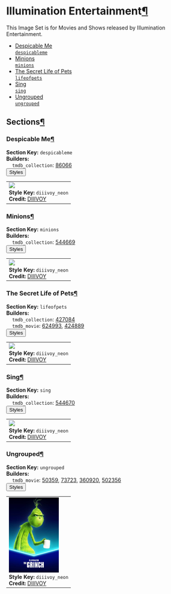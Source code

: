 <h1 id="illumination-entertainment">Illumination Entertainment<a class="headerlink" href="#illumination-entertainment" title="Permalink to this heading">¶</a></h1>
This Image Set is for Movies and Shows released by Illumination Entertainment.

<ul class="images-index-table">
  <li><a href="#despicable-me"><div class="images-inline-link">Despicable Me<br><code>despicableme</code></div></a></li>
  <li><a href="#minions"><div class="images-inline-link">Minions<br><code>minions</code></div></a></li>
  <li><a href="#the-secret-life-of-pets"><div class="images-inline-link">The Secret Life of Pets<br><code>lifeofpets</code></div></a></li>
  <li><a href="#sing"><div class="images-inline-link">Sing<br><code>sing</code></div></a></li>
  <li><a href="#ungrouped"><div class="images-inline-link">Ungrouped<br><code>ungrouped</code></div></a></li>
</ul>

<h2 id="sections">Sections<a class="headerlink" href="#sections" title="Permalink to this heading">¶</a></h2>
<h3 id="despicable-me">Despicable Me<a class="headerlink" href="#despicable-me" title="Permalink to this heading">¶</a></h3>
<strong>Section Key:</strong> <code>despicableme</code>
<br><strong>Builders:</strong>
<br>
&nbsp;&nbsp;&nbsp;&nbsp;<code>tmdb_collection</code>: <a href="https://www.themoviedb.org/collection/86066" target="_blank" rel="noopener noreferrer">86066</a><br>
</ul>
<button class="image-accordion">Styles</button>
<div class="image-panel">
  <table class="image-table">
    <tr>
      <td>
        <div>
          <a href="https://theposterdb.com/set/122213" target="_blank" rel="noopener noreferrer"><img src="https://raw.githubusercontent.com/meisnate12/PMM-Image-Sets/master/illumination/styles/despicableme/diiivoy_neon.jpg" height="200"/></a><br>
          <strong>Style Key:</strong> <code>diiivoy_neon</code><br>
          <strong>Credit:</strong> <a href="https://theposterdb.com/set/122213" target="_blank" rel="noopener noreferrer">DIIIVOY</a><br>
        </div>
      </td>
    </tr>
  </table>
</div>

<h3 id="minions">Minions<a class="headerlink" href="#minions" title="Permalink to this heading">¶</a></h3>
<strong>Section Key:</strong> <code>minions</code>
<br><strong>Builders:</strong>
<br>
&nbsp;&nbsp;&nbsp;&nbsp;<code>tmdb_collection</code>: <a href="https://www.themoviedb.org/collection/544669" target="_blank" rel="noopener noreferrer">544669</a><br>
</ul>
<button class="image-accordion">Styles</button>
<div class="image-panel">
  <table class="image-table">
    <tr>
      <td>
        <div>
          <a href="https://theposterdb.com/set/122213" target="_blank" rel="noopener noreferrer"><img src="https://raw.githubusercontent.com/meisnate12/PMM-Image-Sets/master/illumination/styles/minions/diiivoy_neon.jpg" height="200"/></a><br>
          <strong>Style Key:</strong> <code>diiivoy_neon</code><br>
          <strong>Credit:</strong> <a href="https://theposterdb.com/set/122213" target="_blank" rel="noopener noreferrer">DIIIVOY</a><br>
        </div>
      </td>
    </tr>
  </table>
</div>

<h3 id="the-secret-life-of-pets">The Secret Life of Pets<a class="headerlink" href="#the-secret-life-of-pets" title="Permalink to this heading">¶</a></h3>
<strong>Section Key:</strong> <code>lifeofpets</code>
<br><strong>Builders:</strong>
<br>
&nbsp;&nbsp;&nbsp;&nbsp;<code>tmdb_collection</code>: <a href="https://www.themoviedb.org/collection/427084" target="_blank" rel="noopener noreferrer">427084</a><br>
&nbsp;&nbsp;&nbsp;&nbsp;<code>tmdb_movie</code>: <a href="https://www.themoviedb.org/movie/624993" target="_blank" rel="noopener noreferrer">624993</a>, <a href="https://www.themoviedb.org/movie/424889" target="_blank" rel="noopener noreferrer">424889</a><br>
</ul>
<button class="image-accordion">Styles</button>
<div class="image-panel">
  <table class="image-table">
    <tr>
      <td>
        <div>
          <a href="https://theposterdb.com/set/122213" target="_blank" rel="noopener noreferrer"><img src="https://raw.githubusercontent.com/meisnate12/PMM-Image-Sets/master/illumination/styles/lifeofpets/diiivoy_neon.jpg" height="200"/></a><br>
          <strong>Style Key:</strong> <code>diiivoy_neon</code><br>
          <strong>Credit:</strong> <a href="https://theposterdb.com/set/122213" target="_blank" rel="noopener noreferrer">DIIIVOY</a><br>
        </div>
      </td>
    </tr>
  </table>
</div>

<h3 id="sing">Sing<a class="headerlink" href="#sing" title="Permalink to this heading">¶</a></h3>
<strong>Section Key:</strong> <code>sing</code>
<br><strong>Builders:</strong>
<br>
&nbsp;&nbsp;&nbsp;&nbsp;<code>tmdb_collection</code>: <a href="https://www.themoviedb.org/collection/544670" target="_blank" rel="noopener noreferrer">544670</a><br>
</ul>
<button class="image-accordion">Styles</button>
<div class="image-panel">
  <table class="image-table">
    <tr>
      <td>
        <div>
          <a href="https://theposterdb.com/set/122213" target="_blank" rel="noopener noreferrer"><img src="https://raw.githubusercontent.com/meisnate12/PMM-Image-Sets/master/illumination/styles/sing/diiivoy_neon.jpg" height="200"/></a><br>
          <strong>Style Key:</strong> <code>diiivoy_neon</code><br>
          <strong>Credit:</strong> <a href="https://theposterdb.com/set/122213" target="_blank" rel="noopener noreferrer">DIIIVOY</a><br>
        </div>
      </td>
    </tr>
  </table>
</div>

<h3 id="ungrouped">Ungrouped<a class="headerlink" href="#ungrouped" title="Permalink to this heading">¶</a></h3>
<strong>Section Key:</strong> <code>ungrouped</code>
<br><strong>Builders:</strong>
<br>
&nbsp;&nbsp;&nbsp;&nbsp;<code>tmdb_movie</code>: <a href="https://www.themoviedb.org/movie/50359" target="_blank" rel="noopener noreferrer">50359</a>, <a href="https://www.themoviedb.org/movie/73723" target="_blank" rel="noopener noreferrer">73723</a>, <a href="https://www.themoviedb.org/movie/360920" target="_blank" rel="noopener noreferrer">360920</a>, <a href="https://www.themoviedb.org/movie/502356" target="_blank" rel="noopener noreferrer">502356</a><br>
</ul>
<button class="image-accordion">Styles</button>
<div class="image-panel">
  <table class="image-table">
    <tr>
      <td>
        <div>
          <a href="https://theposterdb.com/set/122213" target="_blank" rel="noopener noreferrer"><img src="https://raw.githubusercontent.com/meisnate12/PMM-Image-Sets/master/illumination/styles/ungrouped/diiivoy_neon.jpg" height="200"/></a><br>
          <strong>Style Key:</strong> <code>diiivoy_neon</code><br>
          <strong>Credit:</strong> <a href="https://theposterdb.com/set/122213" target="_blank" rel="noopener noreferrer">DIIIVOY</a><br>
        </div>
      </td>
    </tr>
  </table>
</div>

